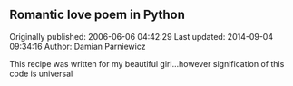 ## Romantic love poem in Python

Originally published: 2006-06-06 04:42:29
Last updated: 2014-09-04 09:34:16
Author: Damian Parniewicz

This recipe was written for my beautiful girl...however signification of this code is universal